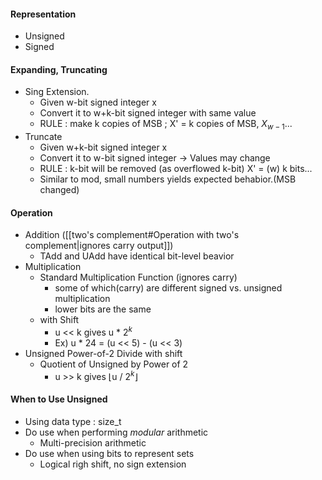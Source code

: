#### Representation
- Unsigned
- Signed
#### Expanding, Truncating
- Sing Extension.
	- Given w-bit signed integer x
	- Convert it to w+k-bit signed integer with same value
	- RULE : make k copies of MSB ; X' = k copies of MSB, $X_{w-1} ...$
- Truncate
	- Given w+k-bit signed integer x
	- Convert it to w-bit signed integer -> Values may change
	- RULE : k-bit will be removed (as overflowed k-bit) X' = (w) k bits...
	- Similar to mod, small numbers yields expected behabior.(MSB changed)

#### Operation
- Addition ([[two's complement#Operation with two's complement|ignores carry output]])
	- TAdd and UAdd have identical bit-level beavior
- Multiplication
	- Standard Multiplication Function (ignores carry)
		- some of which(carry) are different signed vs. unsigned multiplication
		- lower bits are the same
	- with Shift
		- u << k gives u * $2^k$
		- Ex) u * 24 = (u << 5) - (u << 3)
- Unsigned Power-of-2 Divide with shift
	- Quotient of Unsigned by Power of 2
		- u >> k gives ⌊u / $2^k$⌋

#### When to Use Unsigned
- Using data type : size_t
- Do use when performing *modular* arithmetic
	- Multi-precision arithmetic
- Do use when using bits to represent sets
	- Logical righ shift, no sign extension